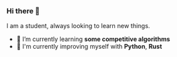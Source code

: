 ### Hi there 👋

I am a student, always looking to learn new things.

- 🌱 I’m currently learning **some competitive algorithms**
- 💪 I'm currently improving myself with **Python**, **Rust**
